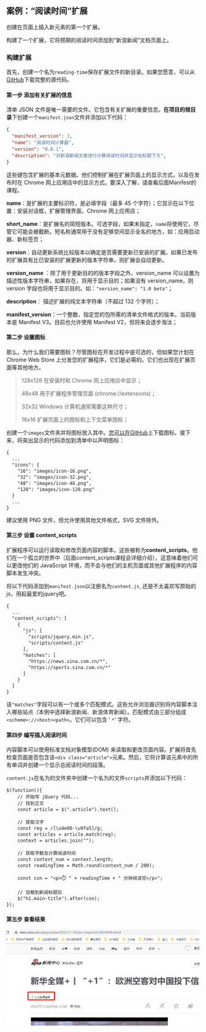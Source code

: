 ## 案例：“阅读时间“扩展

创建在页面上插入新元素的第一个扩展。

构建了一个扩展，它将预期的阅读时间添加到“新浪新闻”文档页面上。

### 构建扩展

首先，创建一个名为`reading-time`保存扩展文件的新目录。如果您愿意，可以从[GitHub](https://github.com/justinzm/chrome-extensions-learning/tree/main/02_reading_time)下载完整的源代码。

#### 第一步 添加有关扩展的信息

清单 JSON 文件是唯一需要的文件。它包含有关扩展的重要信息。**在项目的根目录**下创建一个`manifest.json`文件并添加以下代码：

```json
{
  "manifest_version": 3,
  "name": "阅读时间计算器",
  "version": "0.0.1",
  "description": "对新浪新闻文章进行计算阅读时间并显示在标题下方",
}
```

这些键包含扩展的基本元数据。他们控制扩展在扩展页面上的显示方式，以及在发布时在 Chrome 网上应用店中的显示方式。要深入了解，请查看后面Manifest的课程。

**name**：是扩展的主要标识符，是必填字段（最多 45 个字符）；它显示在以下位置：安装对话框，扩展管理界面，Chrome 网上应用店；

**short_name**：是扩展名的简短版本。可选字段，如果未指定，`name`将使用它，尽管它可能会被截断。短名称通常用于没有足够空间显示全名的地方，如：应用启动器、新标签页；

**version**：自动更新系统比较版本以确定是否需要更新已安装的扩展。如果已发布的扩展具有比已安装的扩展更新的版本字符串，则扩展会自动更新。

**version_name** ：除了用于更新目的的版本字段之外，version_name 可以设置为描述性版本字符串，如果存在，将用于显示目的；如果没有 version_name，则 version 字段也将用于显示目的。如：`"version_name": "1.0 beta"`；

**description**： 描述扩展的纯文本字符串（不超过 132 个字符）；

**manifest_version**：一个整数，指定您的包所需的清单文件格式的版本。当前版本是 Manifest V3。目前也允许使用 Manifest V2，但将来会逐步淘汰；

#### 第二步 设置图标

那么，为什么我们需要图标？尽管图标在开发过程中是可选的，但如果您计划在 Chrome Web Store 上分发您的扩展程序，它们是必需的。它们也出现在扩展页面等其他地方。

> 128x128 在安装时和 Chrome 网上应用店中显示；
>
> 48x48  用于扩展程序管理页面 (chrome://extensions)；
>
> 32x32  Windows 计算机通常需要这种尺寸；
>
> 16x16  扩展页面上的图标和上下文菜单图标；

创建一个`images`文件夹并将图标放入其中。[您可以在GitHub](https://github.com/justinzm/chrome-extensions-learning/tree/main/02_reading_time)上下载图标。接下来，将突出显示的代码添加到清单中以声明图标：

```
{
  ...
  "icons": {
    "16": "images/icon-16.png",
    "32": "images/icon-32.png",
    "48": "images/icon-48.png",
    "128": "images/icon-128.png"
  }
  ...
}
```

建议使用 PNG 文件，但允许使用其他文件格式，SVG 文件除外。

#### 第三步 设置 content_scripts

扩展程序可以运行读取和修改页面内容的脚本。这些被称为**content_scripts**。他们在一个孤立的世界中（后面content_scripts课程会详细介绍），这意味着他们可以更改他们的 JavaScript 环境，而不会与他们的主机页面或其他扩展程序的内容脚本发生冲突。

将以下代码添加到`manifest.json`以注册名为`content.js`, 还是不太喜欢写原始的js，用起最爱的jquery吧。

```
{
  ...
  "content_scripts": [
    {
      "js": [
      	"scripts/jquery.min.js",
      	"scripts/content.js"
      ],
      "matches": [
        "https://news.sina.com.cn/*",
        "https://sports.sina.com.cn/*"
      ]
    }
  ]
}
```

该`"matches"`字段可以有一个或多个匹配模式。这些允许浏览器识别将内容脚本注入哪些站点（本例中选择新浪新闻、新浪体育新闻）。匹配模式由三部分组成`<scheme>://<host><path>`。它们可以包含 ' `*`' 字符。

#### 第四步 编写插入阅读时间

内容脚本可以使用标准文档对象模型(DOM) 来读取和更改页面内容。扩展将首先检查页面是否包含该`<div class="article">`元素。然后，它将计算该元素中的所有单词并创建一个显示总阅读时间的段落。

`content.js`在名为的文件夹中创建一个名为的文件`scripts`并添加以下代码：

```
$(function(){
    // 开始写 jQuery 代码...
    // 找到正文
    const article = $(".article").text();

    // 提取汉字
    const reg = /[\u4e00-\u9fa5]/g;
    const articles = article.match(reg);
    context = articles.join("");

    // 获取字数及计算阅读时间
    const context_num = context.length;
    const readingTime = Math.round(context_num / 200);
    
    const con = "<p>⏱️ " + readingTime + " 分钟阅读完</p>";
    
    // 加载到新闻标题后
    $("h1.main-title").after(con);
});
```

#### 第五步 查看结果

![image-20221110214400634](./img/0201.png)
